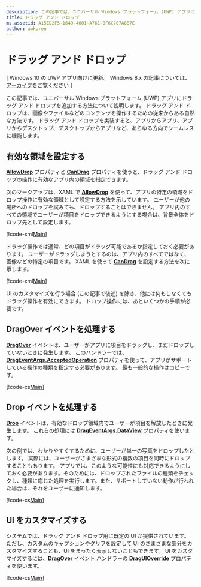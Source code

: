 ```yaml
---
description: この記事では、ユニバーサル Windows プラットフォーム (UWP) アプリにドラッグ アンド ドロップを追加する方法について説明します。
title: ドラッグ アンド ドロップ
ms.assetid: A15ED2F5-1649-4601-A761-0F6C707A8B7E
author: awkoren
---
```

# ドラッグ アンド ドロップ

\[ Windows 10 の UWP アプリ向けに更新。 Windows 8.x の記事については、[アーカイブ](http://go.microsoft.com/fwlink/p/?linkid=619132)をご覧ください \]


この記事では、ユニバーサル Windows プラットフォーム (UWP) アプリにドラッグ アンド ドロップを追加する方法について説明します。 ドラッグ アンド ドロップは、画像やファイルなどのコンテンツを操作するための従来からある自然な方法です。 ドラッグ アンド ドロップを実装すると、アプリからアプリ、アプリからデスクトップ、デスクトップからアプリなど、あらゆる方向でシームレスに機能します。

## 有効な領域を設定する

[
            **AllowDrop**][AllowDrop] プロパティと [**CanDrag**][CanDrag] プロパティを使うと、ドラッグ アンド ドロップの操作に有効なアプリ内の領域を指定できます。

次のマークアップは、XAML で [**AllowDrop**][AllowDrop] を使って、アプリの特定の領域をドロップ操作に有効な領域として設定する方法を示しています。 ユーザーが他の場所へのドロップを試みても、ドロップすることはできません。 アプリ内のすべての領域でユーザーが項目をドロップできるようにする場合は、背景全体をドロップ先として設定します。

[!code-xml[Main](./code/drag_drop/cs/MainPage.xaml#SnippetDropArea)]

ドラッグ操作では通常、どの項目がドラッグ可能であるか指定しておく必要があります。 ユーザーがドラッグしようとするのは、アプリ内のすべてではなく、画像などの特定の項目です。 XAML を使って [**CanDrag**][CanDrag] を設定する方法を次に示します。

[!code-xml[Main](./code/drag_drop/cs/MainPage.xaml#SnippetDragArea)]

UI のカスタマイズを行う場合 (この記事で後述) を除き、他には何もしなくてもドラッグ操作を有効にできます。 ドロップ操作には、あといくつかの手順が必要です。

## DragOver イベントを処理する

[
            **DragOver**][DragOver] イベントは、ユーザーがアプリに項目をドラッグし、まだドロップしていないときに発生します。 このハンドラーでは、[**DragEventArgs.AcceptedOperation**][AcceptedOperation] プロパティを使って、アプリがサポートしている操作の種類を指定する必要があります。 最も一般的な操作はコピーです。

[!code-cs[Main](./code/drag_drop/cs/MainPage.xaml.cs#SnippetGrid_DragOver)]

## Drop イベントを処理する

[
            **Drop**][Drop] イベントは、有効なドロップ領域内でユーザーが項目を解放したときに発生します。 これらの処理には [**DragEventArgs.DataView**][DataView] プロパティを使います。

次の例では、わかりやすくするために、ユーザーが単一の写真をドロップしたとします。 実際には、ユーザーがさまざまな形式の複数の項目を同時にドロップすることもあります。 アプリでは、このような可能性にも対応できるようにしておく必要があります。そのためには、ドロップされたファイルの種類をチェックし、種類に応じた処理を実行します。また、サポートしていない動作が行われた場合は、それをユーザーに通知します。

[!code-cs[Main](./code/drag_drop/cs/MainPage.xaml.cs#SnippetGrid_Drop)]

## UI をカスタマイズする

システムでは、ドラッグ アンド ドロップ用に既定の UI が提供されています。 ただし、カスタムのキャプションやグリフを設定して UI のさまざまな部分をカスタマイズすることも、UI をまったく表示しないこともできます。 UI をカスタマイズするには、[**DragOver**][DragOver] イベント ハンドラーの [**DragUIOverride**][DragUiOverride] プロパティを使います。

[!code-cs[Main](./code/drag_drop/cs/MainPage.xaml.cs#SnippetGrid_DragOverCustom)]

 <!-- LINKS -->
[AllowDrop]: https://msdn.microsoft.com/en-us/library/windows/apps/xaml/windows.ui.xaml.uielement.allowdrop.aspx
[CanDrag]: https://msdn.microsoft.com/en-us/library/windows/apps/xaml/windows.ui.xaml.uielement.candrag.aspx
[DragOver]: https://msdn.microsoft.com/en-us/library/windows/apps/xaml/windows.ui.xaml.uielement.dragover.aspx
[AcceptedOperation]: https://msdn.microsoft.com/en-us/library/windows/apps/xaml/windows.ui.xaml.drageventargs.acceptedoperation.aspx
[DataView]: https://msdn.microsoft.com/en-us/library/windows/apps/xaml/windows.ui.xaml.drageventargs.dataview.aspx
[DragUiOverride]: https://msdn.microsoft.com/en-us/library/windows/apps/xaml/windows.ui.xaml.drageventargs.draguioverride.aspx
[Drop]: https://msdn.microsoft.com/en-us/library/windows/apps/xaml/windows.ui.xaml.uielement.drop.aspx 



<!--HONumber=Mar16_HO5-->


